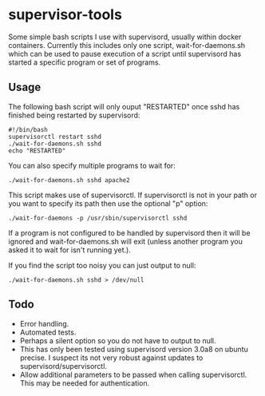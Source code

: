 supervisor-tools
================

Some simple bash scripts I use with supervisord, usually within docker containers. Currently this includes only one script, wait-for-daemons.sh which can be used to pause execution of a script until supervisord has started a specific program or set of programs.

Usage
-----

The following bash script will only ouput "RESTARTED" once sshd has finished being restarted by supervisord:

    #!/bin/bash
    supervisorctl restart sshd
    ./wait-for-daemons.sh sshd
    echo "RESTARTED"

You can also specify multiple programs to wait for:

    ./wait-for-daemons.sh sshd apache2

This script makes use of supervisorctl. If supervisorctl is not in your path or you want to specify its path then use the optional "p" option:

    ./wait-for-daemons -p /usr/sbin/supervisorctl sshd

If a program is not configured to be handled by supervisord then it will be ignored and wait-for-daemons.sh will exit (unless another program you asked it to wait for isn't running yet.).

If you find the script too noisy you can just output to null:

    ./wait-for-daemons.sh sshd > /dev/null

Todo
----

* Error handling.
* Automated tests.
* Perhaps a silent option so you do not have to output to null.
* This has only been tested using supervisord version 3.0a8 on ubuntu precise. I suspect its not very robust against updates to supervisord/supervisorctl.
* Allow additional parameters to be passed when calling supervisorctl. This may be needed for authentication.